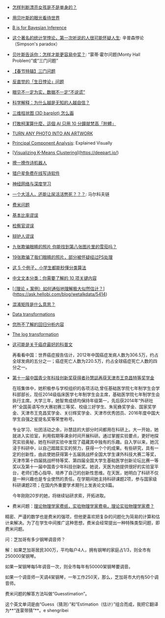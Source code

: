 * [怎样判断漂亮女孩是不是单身的？](http://www.sohu.com/a/271830219_464033)
* [用贝叶斯的眼光看待世界](http://www.sohu.com/a/271549911_100027543)
* [B is for Bayesian Inference](https://www.maths.ox.ac.uk/about-us/life-oxford-mathematics/oxford-mathematics-alphabet/b-bayesian-inference)
* [这个著名的统计学悖论，第一次听说的人很可能怀疑人生](https://mp.weixin.qq.com/s?src=11&timestamp=1542764717&ver=1257&signature=JWTzIvUuH7a3E6x0SFKlAJWURlOvX0*rqudJfHkysg4eGcrlZ1yIewLuRKCd9uJBweYA1Ky6-he3V6RNuN-bdZvrep05xCvrK3frJ6xMwYW*oJ1K7SPQlV-jAjNlh14z&new=1): 辛普森悖论（Simpson's paradox）
* [贝叶斯告诉你：怎样才能更容易中奖？](https://mp.weixin.qq.com/s?src=11&timestamp=1551680385&ver=1463&signature=iQiNUBobJ9sxBkeLenMrNv2QRh*U0459zzxaJUt0N4bcDgdMfCi8LEAhcYs5IhDZ5wiuRO65JII5Y3LT5*203tCR-q3CkxlusTyHUNQW4AdnH2qk-McGDcCJFfUoBcyU&new=1): “蒙蒂·霍尔问题(Monty Hall Problem)”或“三门问题”
* [【春节特辑】三门问题](https://mp.weixin.qq.com/s?src=11&timestamp=1561938907&ver=1701&signature=UaLBfXT36H-477nejZaMhMgGmKECnbdSajo74AJGhr5lCvmEVnVs4Kudwc8BKfXXaKyUMd*0JigkTH51Gl9O5f7f7JOcUf3qrrO0JRh547TY1zbgCB-tZhErGYqFHmnc&new=1)
* [反直觉的「生日悖论」问题](https://mp.weixin.qq.com/s?src=11&timestamp=1561938852&ver=1701&signature=UaLBfXT36H-477nejZaMhMgGmKECnbdSajo74AJGhr6rZQDmeMvWHQxqNQ1TSldQBdfLojzIv18COzAgT0Uil3h1T0yUYfmsGZj41G3drYJamldj6JlVgVKfjrCP8sZk&new=1)
* [眼见不一定为实，数据不一定“不说谎”](https://www.dongqiudi.com/archive/1174207.html)
* [科学解释：为什么越是无知的人越自信？](https://mp.weixin.qq.com/s?__biz=Mzg4MTE4OTQxNA==&mid=2247484039&idx=1&sn=12a8c6ea8d983eba0075d30dbf55e5e2&chksm=cf68f5cef81f7cd82ad6ec7f67915f48b955ac0e11479aedb3e121aca679a8f0ae7a8e2d74f8&mpshare=1&scene=1&srcid=12022ktGouYZNH80TxRXBspb&sharer_sharetime=1575334236752&sharer_shareid=49bb68e4d4ad9f65af077f4e54025da0#rd)



* [三维柱状图 (3D barplot) 怎么画](https://mp.weixin.qq.com/s?__biz=MzI5MzQzMjU4Mw==&mid=2247488083&idx=1&sn=5ce58298ac9327183ec77e8583eddea8&chksm=ec736e3bdb04e72d5b0f5bb343dbb78236e78e3b857434b5e3e939b12c5e2bea945baad10358&mpshare=1&scene=1&srcid=&sharer_sharetime=1577506179532&sharer_shareid=49bb68e4d4ad9f65af077f4e54025da0#rd)



* [打敗柯潔算什麼，這個 AI 只用 10 分鐘就梵高「附體」](http://www.ifuun.com/a20177224091178/)
* [TURN ANY PHOTO INTO AN ARTWORK]()



* [Principal Component Analysis](http://setosa.io/ev/principal-component-analysis/): Explained Visually
* [[Visualizing K-Means Clustering](https://www.naftaliharris.com/blog/visualizing-k-means-clustering)](https://deepart.io/)
* [撩一撩作诗机器人](http://www.voidcn.com/article/p-pmzyyjnv-bnu.html)
* [猎户星免费在线写诗软件](http://www.dopoem.com/)
* [神经网络与深度学习](https://nndl.github.io/)



* [一个大活人，还能让尿活活憋死？？？](<http://www.sohu.com/a/302507155_224832>): 马尔科夫链
* [费米问题]([https://www.wikiwand.com/zh-hans/%E8%B4%B9%E7%B1%B3%E9%97%AE%E9%A2%98](https://www.wikiwand.com/zh-hans/费米问题))



* [基本比率谬误](https://www.wikiwand.com/zh-hans/%E5%9F%BA%E6%9C%AC%E6%AF%94%E7%8E%87%E8%AC%AC%E8%AA%A4)
* [检察官谬误](https://www.wikiwand.com/zh-hans/%E6%AA%A2%E5%AF%9F%E5%AE%98%E8%AC%AC%E8%AA%A4)
* [辩护人谬误](https://www.wikiwand.com/zh-hans/%E8%BE%AF%E8%AD%B7%E4%BA%BA%E8%AC%AC%E8%AA%A4)



* [九张欺骗眼睛的照片 你能找到第八张图片里的雪茄吗？](http://www.sohu.com/a/150053215_99906248)
* [19张欺骗了我们眼睛的照片，部分被怀疑经过PS处理](https://k.sina.com.cn/article_6400820004_17d84c32400100ddph.html)



* [这 5 个例子，小学生都能秒懂分类算法](https://zhuanlan.zhihu.com/p/47106274)
* [中文文本分类：你需要了解的 10 项关键内容](https://zhuanlan.zhihu.com/p/47761862)
* [[（理论 + 案例）如何通俗地理解极大似然估计？](https://ask.hellobi.com/blog/wetalkdata/5414)](https://ask.hellobi.com/blog/wetalkdata/5414)
* [混淆矩阵是什么意思？](https://www.zhihu.com/question/36883196/answer/506139082)
* [Data transformations](http://www.biostathandbook.com/transformation.html)
* [您所不了解的回归分析内容](https://pro.arcgis.com/zh-cn/pro-app/tool-reference/spatial-statistics/what-they-don-t-tell-you-about-regression-analysis.htm)
* [The log transformation](https://mathbench.umd.edu/modules/misc_scaling/page07.htm)



* [这可能是关于癌症最好的科普文](https://www.jianshu.com/p/4a7422088112)

  再看看中国：世界癌症报告估计，2012年中国癌症发病人数为306.5万，约占全球发病的五分之一；癌症死亡人数为220.5万，约占全球癌症死亡人数的四分之一。

* [第十一届中国青少年科技创新奖获得者孙慧誌再获天津市王克昌特等奖学金](https://mp.weixin.qq.com/s?src=11&timestamp=1542764885&ver=1257&signature=J99-G1yV3HN9pazs3RlpBmiYaDP*euSxkz954dlqmyJU2yTFOnbiIxONqw1CGvLe6w3yKrYw0nfpt6mNN8SEsMrRoyv8*hwu7OXP4AvJ5Zdsm6gNk4Tz5R0EEjAuidWK&new=1)

  在班集体中，她积极参与学校组织的各项活动,曾任基础医学院七年制学生会学科部部长，现任2014级临床医学七年制学生会主席，基础医学院七年制学生会执行主席。大学三年，她智育成绩均保持年级第一，先后获2014年“外研社杯”全国英语写作大赛初赛三等奖、校级三好学生、朱宪彝奖学金、国家奖学金、天津市王克昌奖学金、关衍辉奖学金、天津市优秀团员、2016年度中国大学生自强之星提名奖等荣誉称号。

  专业学习、社团活动之余，孙慧誌的大部分时间都用在科研上。大一开始，她就进入实验室，利用假期等课余时间开展科研。通过掌握实验要点，更好地探究实验奥秘，她在科研实验中发现了蕴藏其中独有的乐趣。自入学以来，她沉浸于科研中，以自己踏踏实实的努力，获得一个个的成果。有些研究，具有一定的创新性，由此使她获得第十五届挑战杯全国大学生课外科技大赛二等奖，天津市第十四届挑战杯特等奖、第四届全国大学生基础医学创新论坛比赛一等奖以及第十一届中国青少年科技创新奖。她说，天医为她提供很好的实验室平台，老师们悉心指导、培养了自己的创新性思维。在天医，她明白了科研不仅是一种兴趣也是专业使然的责任。在学期间她主持科研课题2项，参与国家级科研课题2项；在国内外重要学术期刊上发表论文8篇。

  今年刚刚20岁的她，将继续钻研求索，开拓进取。

* 费米问题：[理论物理学家费纸，实验物理学家费电，理论实验物理学家费？](https://new.qq.com/omn/20190116/20190116A0A9UW.html)

精密、严谨的数学也是费米的强项，但他更喜欢把复杂的问题化为简易的计算和估计来解决。为了在学生中间推广这种思想，费米会经常提出一种特殊类型问题，即费米问题。

问：芝加哥有多少钢琴调音师？

解：如果芝加哥居民300万，平均每户4人，拥有钢琴的家庭占1/3，则全市有250000架钢琴。

如果一架钢琴每5年调音一次，则全市每年有50000架钢琴要调音。

如果一个调音师一天调4架钢琴，一年工作250天，那么，芝加哥市大约有50个调音师。

费米问题的解答方法叫做“Guesstimation”。

这个英文单词是由“Guess（猜测）”和“Estimation（估计）”组合而成，我把它翻译为**“连蒙带猜”**。e shengribei